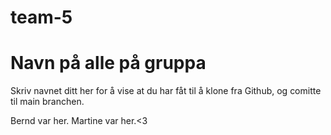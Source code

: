 # team-5

# Navn på alle på gruppa
Skriv navnet ditt her for å vise at du har fåt til å klone fra Github, og comitte til main branchen.

Bernd var her.
Martine var her.<3
